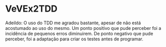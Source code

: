 # VeVEx2TDD

Adeildo:
O uso do TDD me agradou bastante, apesar de não está acostumado ao uso do mesmo. Um ponto positivo que pude perceber foi a incidência de pequenos erros diminuirem. De ponto negativo
que pude perceber, foi a adaptação para criar os testes antes de programar.